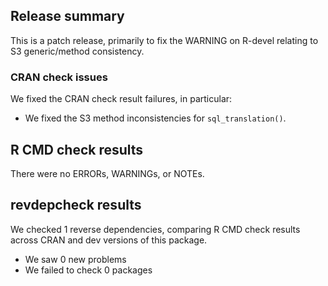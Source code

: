 ## Release summary

This is a patch release, primarily to fix the WARNING on R-devel relating to
S3 generic/method consistency.

### CRAN check issues

We fixed the CRAN check result failures, in particular:

 * We fixed the S3 method inconsistencies for `sql_translation()`.

## R CMD check results

There were no ERRORs, WARNINGs, or NOTEs.

## revdepcheck results

We checked 1 reverse dependencies, comparing R CMD check results across CRAN and dev versions of this package.

 * We saw 0 new problems
 * We failed to check 0 packages
